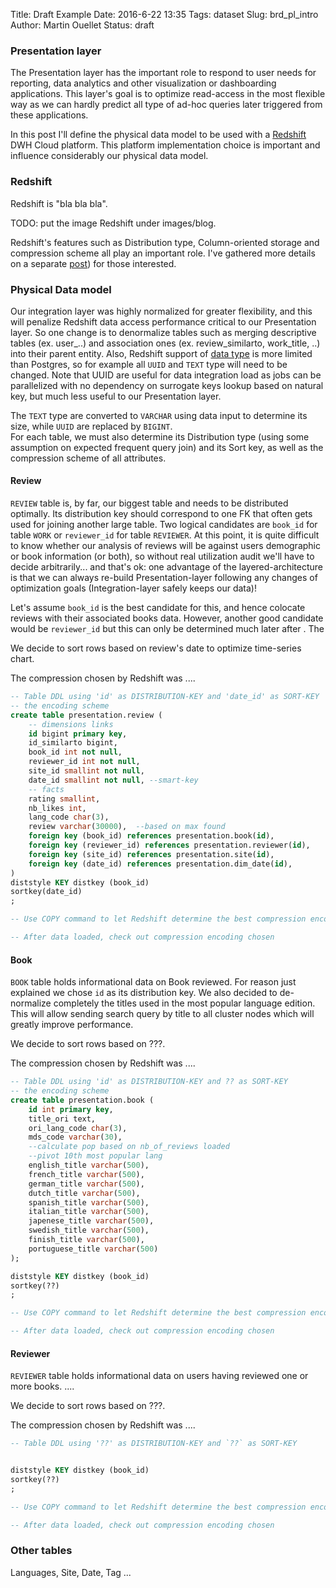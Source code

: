 Title: Draft Example
Date: 2016-6-22 13:35
Tags: dataset
Slug: brd_pl_intro
Author: Martin Ouellet
Status: draft

### Presentation layer

The Presentation layer has the important role to respond to user needs for reporting, data analytics and other visualization or dashboarding applications. This layer's goal is to optimize read-access in the most flexible way as we can hardly predict all type of ad-hoc queries later triggered from these applications.

In this post I'll define the physical data model to be used with a [Redshift](http://amazon.com/redshift) DWH Cloud platform.  This platform implementation choice is important and influence considerably our physical data model.

### Redshift

Redshift is "bla bla bla".  

TODO: put the image Redshift under images/blog.


Redshift's features such as Distribution type, Column-oriented storage and compression scheme all play an important role.  I've gathered more details on a separate [post](http://martin.ouellet.blogspot.ch/rrrr)) for those interested.




### Physical Data model

Our integration layer was highly normalized for greater flexibility, and this will penalize Redshift data access performance critical to our Presentation layer.  So one change is to denormalize tables such as merging descriptive tables (ex. user_..) and association ones (ex. review_similarto, work_title, ..) into their parent entity.  Also, Redshift support of [data type](http://amazon.com/rdsdatatype) is more limited than Postgres, so for example all `UUID` and `TEXT` type will need to be changed.  Note that UUID are useful for data integration load as jobs can be parallelized with no dependency on surrogate keys lookup based on natural key, but much less useful to our Presentation layer.  

The `TEXT` type are converted to `VARCHAR` using data input to determine its size, while `UUID` are replaced by `BIGINT`.  
For each table, we must also determine its Distribution type (using some assumption on expected frequent query join) and its Sort key, as well as the compression scheme of all attributes.


#### Review

`REVIEW` table is, by far, our biggest table and needs to be distributed optimally.  Its distribution key should correspond to one FK that often gets used for joining another large table.  Two logical candidates are `book_id` for table `WORK` or `reviewer_id` for table `REVIEWER`.  At this point, it is quite difficult to know whether our analysis of reviews will be against users demographic or book information (or both), so without real utilization audit we'll have to decide arbitrarily... and that's ok:  one advantage of the layered-architecture is that we can always re-build  Presentation-layer following any changes of optimization goals (Integration-layer safely keeps our data)!

Let's assume `book_id` is the best candidate for this, and hence colocate reviews with their associated books data.  However, another good candidate would be `reviewer_id` but this can only be determined much later after .  The

We decide to sort rows based on review's date to optimize time-series chart.

The compression chosen by Redshift was ....

```sql
-- Table DDL using 'id' as DISTRIBUTION-KEY and 'date_id' as SORT-KEY
-- the encoding scheme
create table presentation.review (
    -- dimensions links
    id bigint primary key,
    id_similarto bigint,
    book_id int not null,
    reviewer_id int not null,
    site_id smallint not null,
    date_id smallint not null, --smart-key
    -- facts
    rating smallint,
    nb_likes int,
    lang_code char(3),
    review varchar(30000),  --based on max found
    foreign key (book_id) references presentation.book(id),
    foreign key (reviewer_id) references presentation.reviewer(id),
    foreign key (site_id) references presentation.site(id),
    foreign key (date_id) references presentation.dim_date(id),
)
diststyle KEY distkey (book_id)
sortkey(date_id)
;

-- Use COPY command to let Redshift determine the best compression encoding scheme

-- After data loaded, check out compression encoding chosen  


```


#### Book

`BOOK` table holds informational data on Book reviewed.  For reason just explained we chose `id` as its distribution key. We also decided to de-normalize completely the titles used in the most popular language edition.  This will allow sending search query by title to all cluster nodes which will greatly improve performance.    

We decide to sort rows based on ???.     

The compression chosen by Redshift was ....

```sql
-- Table DDL using 'id' as DISTRIBUTION-KEY and ?? as SORT-KEY
-- the encoding scheme
create table presentation.book (
    id int primary key,
    title_ori text,
    ori_lang_code char(3),
    mds_code varchar(30),
    --calculate pop based on nb_of_reviews loaded
    --pivot 10th most popular lang
    english_title varchar(500),
    french_title varchar(500),
    german_title varchar(500),
    dutch_title varchar(500),
    spanish_title varchar(500),
    italian_title varchar(500),
    japenese_title varchar(500),
    swedish_title varchar(500),
    finish_title varchar(500),
    portuguese_title varchar(500)
);

diststyle KEY distkey (book_id)
sortkey(??)
;

-- Use COPY command to let Redshift determine the best compression encoding scheme

-- After data loaded, check out compression encoding chosen  


```



#### Reviewer

`REVIEWER` table holds informational data on users having reviewed one or more books.  ....

We decide to sort rows based on ???.     

The compression chosen by Redshift was ....

```sql
-- Table DDL using '??' as DISTRIBUTION-KEY and `??` as SORT-KEY


diststyle KEY distkey (book_id)
sortkey(??)
;

-- Use COPY command to let Redshift determine the best compression encoding scheme

-- After data loaded, check out compression encoding chosen  


```


### Other tables


Languages, Site, Date, Tag ...
